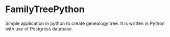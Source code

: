 # FamilyTreePython
Simple application in python to create genealogy tree. It is written in Python with use of Postgress database.

